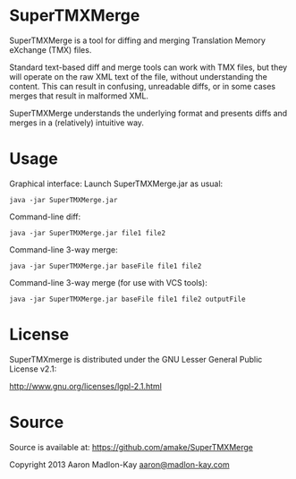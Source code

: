 SuperTMXMerge
=============

SuperTMXMerge is a tool for diffing and merging Translation Memory 
eXchange (TMX) files. 

Standard text-based diff and merge tools can work with TMX files, but 
they will operate on the raw XML text of the file, without understanding 
the content. This can result in confusing, unreadable diffs, or in some 
cases merges that result in malformed XML. 

SuperTMXMerge understands the underlying format and presents diffs and 
merges in a (relatively) intuitive way. 


Usage
=====

Graphical interface: Launch SuperTMXMerge.jar as usual:

    java -jar SuperTMXMerge.jar

Command-line diff:

    java -jar SuperTMXMerge.jar file1 file2

Command-line 3-way merge:

    java -jar SuperTMXMerge.jar baseFile file1 file2

Command-line 3-way merge (for use with VCS tools):

    java -jar SuperTMXMerge.jar baseFile file1 file2 outputFile


License
=======

SuperTMXmerge is distributed under the GNU Lesser General Public License 
v2.1:

http://www.gnu.org/licenses/lgpl-2.1.html


Source
======

Source is available at:
https://github.com/amake/SuperTMXMerge


Copyright 2013 Aaron Madlon-Kay <aaron@madlon-kay.com>
